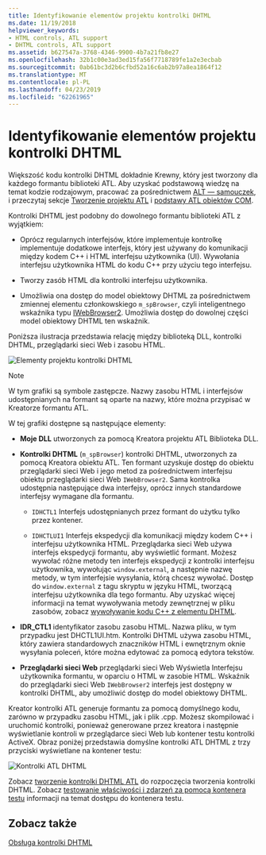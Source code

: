 ```yaml
---
title: Identyfikowanie elementów projektu kontrolki DHTML
ms.date: 11/19/2018
helpviewer_keywords:
- HTML controls, ATL support
- DHTML controls, ATL support
ms.assetid: b627547a-3768-4346-9900-4b7a21fb8e27
ms.openlocfilehash: 32b1c00e3ad3ed15fa56f7718789fe1a2e3ecbab
ms.sourcegitcommit: 0ab61bc3d2b6cfbd52a16c6ab2b97a8ea1864f12
ms.translationtype: MT
ms.contentlocale: pl-PL
ms.lasthandoff: 04/23/2019
ms.locfileid: "62261965"
---
```

# <a name="identifying-the-elements-of-the-dhtml-control-project"></a>Identyfikowanie elementów projektu kontrolki DHTML

Większość kodu kontrolki DHTML dokładnie Krewny, który jest tworzony dla każdego formantu biblioteki ATL. Aby uzyskać podstawową wiedzę na temat kodzie rodzajowym, pracować za pośrednictwem [ALT — samouczek](../atl/active-template-library-atl-tutorial.md), i przeczytaj sekcje [Tworzenie projektu ATL](../atl/reference/creating-an-atl-project.md) i [podstawy ATL obiektów COM](../atl/fundamentals-of-atl-com-objects.md).

Kontrolki DHTML jest podobny do dowolnego formantu biblioteki ATL z wyjątkiem:

- Oprócz regularnych interfejsów, które implementuje kontrolkę implementuje dodatkowe interfejs, który jest używany do komunikacji między kodem C++ i HTML interfejsu użytkownika (UI). Wywołania interfejsu użytkownika HTML do kodu C++ przy użyciu tego interfejsu.

- Tworzy zasób HTML dla kontrolki interfejsu użytkownika.

- Umożliwia ona dostęp do model obiektowy DHTML za pośrednictwem zmiennej elementu członkowskiego `m_spBrowser`, czyli inteligentnego wskaźnika typu [IWebBrowser2](/previous-versions/windows/internet-explorer/ie-developer/platform-apis/aa752127\(v=vs.85\)). Umożliwia dostęp do dowolnej części model obiektowy DHTML ten wskaźnik.

Poniższa ilustracja przedstawia relację między biblioteką DLL, kontrolki DHTML, przeglądarki sieci Web i zasobu HTML.

![Elementy projektu kontrolki DHTML](../atl/media/vc52en1.gif "elementów projektu kontrolki DHTML")

> [!NOTE]
>  W tym grafiki są symbole zastępcze. Nazwy zasobu HTML i interfejsów udostępnianych na formant są oparte na nazwy, które można przypisać w Kreatorze formantu ATL.

W tej grafiki dostępne są następujące elementy:

- **Moje DLL** utworzonych za pomocą Kreatora projektu ATL Biblioteka DLL.

- **Kontrolki DHTML** (`m_spBrowser`) kontrolki DHTML, utworzonych za pomocą Kreatora obiektu ATL. Ten formant uzyskuje dostęp do obiektu przeglądarki sieci Web i jego metod za pośrednictwem interfejsu obiektu przeglądarki sieci Web `IWebBrowser2`. Sama kontrolka udostępnia następujące dwa interfejsy, oprócz innych standardowe interfejsy wymagane dla formantu.

   - `IDHCTL1` Interfejs udostępnianych przez formant do użytku tylko przez kontener.

   - `IDHCTLUI1` Interfejs ekspedycji dla komunikacji między kodem C++ i interfejsu użytkownika HTML. Przeglądarka sieci Web używa interfejs ekspedycji formantu, aby wyświetlić formant. Możesz wywołać różne metody ten interfejs ekspedycji z kontrolki interfejsu użytkownika, wywołując `window.external`, a następnie nazwę metody, w tym interfejsie wysyłania, którą chcesz wywołać. Dostęp do `window.external` z tagu skryptu w języku HTML, tworzącą interfejsu użytkownika dla tego formantu. Aby uzyskać więcej informacji na temat wywoływania metody zewnętrznej w pliku zasobów, zobacz [wywoływanie kodu C++ z elementu DHTML](../atl/calling-cpp-code-from-dhtml.md).

- **IDR_CTL1** identyfikator zasobu zasobu HTML. Nazwa pliku, w tym przypadku jest DHCTL1UI.htm. Kontrolki DHTML używa zasobu HTML, który zawiera standardowych znaczników HTML i ewnętrznym oknie wysyłania poleceń, które można edytować za pomocą edytora tekstów.

- **Przeglądarki sieci Web** przeglądarki sieci Web Wyświetla Interfejsu użytkownika formantu, w oparciu o HTML w zasobie HTML. Wskaźnik do przeglądarki sieci Web `IWebBrowser2` interfejs jest dostępny w kontrolki DHTML, aby umożliwić dostęp do model obiektowy DHTML.

Kreator kontrolki ATL generuje formantu za pomocą domyślnego kodu, zarówno w przypadku zasobu HTML, jak i plik .cpp. Możesz skompilować i uruchomić kontrolki, ponieważ generowane przez kreatora i następnie wyświetlanie kontroli w przeglądarce sieci Web lub kontener testu kontrolki ActiveX. Obraz poniżej przedstawia domyślne kontrolki ATL DHTML z trzy przyciski wyświetlane na kontener testu:

![Kontrolki ATL DHTML](../atl/media/vc52en2.gif "kontrolki ATL DHTML")

Zobacz [tworzenie kontrolki DHTML ATL](../atl/creating-an-atl-dhtml-control.md) do rozpoczęcia tworzenia kontrolki DHTML. Zobacz [testowanie właściwości i zdarzeń za pomocą kontenera testu](../mfc/testing-properties-and-events-with-test-container.md) informacji na temat dostępu do kontenera testu.

## <a name="see-also"></a>Zobacz także

[Obsługa kontrolki DHTML](../atl/atl-support-for-dhtml-controls.md)
